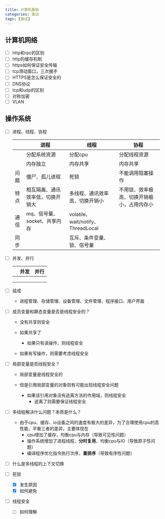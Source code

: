 ```yaml
---
title: 计算机基础
categories: 面试
tags: [面试]
---
```


## 计算机网络

- [ ] http和rpc的区别
- [ ] http的缓存机制
- [ ] https如何保证安全传输
- [ ] tcp滑动窗口，三次握手
- [ ] HTTPS是怎么保证安全的
- [ ] DNS协议
- [ ] tcp和udp的区别
- [ ] 对称加密
- [ ] VLAN

## 操作系统

- [ ] 进程、线程、协程

  |      | 进程                             | 线程                               | 协程                                       |
  | ---- | -------------------------------- | ---------------------------------- | ------------------------------------------ |
  |      | 分配系统资源                     | 分配cpu                            | 分配线程资源                               |
  |      | 内存独立                         | 内存共享                           | 内存共享                                   |
  | 问题 | 僵尸、孤儿进程                   | 死锁                               | 不能调用阻塞操作                           |
  | 特点 | 相互隔离、通讯效率低，切换开销大 | 多线程、通讯效率高，切换开销小     | 不用锁、效率极高、切换开销极小，占用内存小 |
  | 通信 | mq、信号量、socket、共享内存     | volatile、wait/notify、ThreadLocal |                                            |
  | 同步 |                                  | 互斥、条件变量、锁、信号量         |                                            |
- [ ] 并发、并行

  |      | 并发 | 并行 |
  | ---- | ---- | ---- |
  |      |      |      |
  |      |      |      |
  |      |      |      |
- [ ] 组成

  - 进程管理、存储管理、设备管理、文件管理、程序接口、用户界面
- [ ] 成员变量和静态变量是否是线程安全的？
  - 没有共享则安全

  - 如果共享了
    - 如果只有读操作，则线程安全
  - 如果有写操作，则需要考虑线程安全


- [ ] 局部变量是否线程安全？

  - 局部变量是线程安全的

  - 但是引用局部变量的对象则有可能出现线程安全问题
    - 如果该引用对象没有逃离方法的作用域，则线程安全
      - 逃离了则需要保证线程安全


- [ ] 多线程解决什么问题？本质是什么？
  - 由于cpu、缓存、io设备之间的速度有极大的差异，为了合理使用cpu的高性能，平衡三者的差异，主要体现在
    - cpu增加了缓存，均衡cpu与内存（导致可见性问题）
    - 操作系统增加了进程线程，**分时复用**，均衡cpu与IO（导致原子性问题）
    - 编译程序优化指令执行次序，**重排序**（导致有序性问题）


- [ ] 什么是多线程的上下文切换

- [ ] 死锁

  - [x] 发生原因
  - [x] 如何避免

- [ ] 线程安全

  - [ ] 如何理解